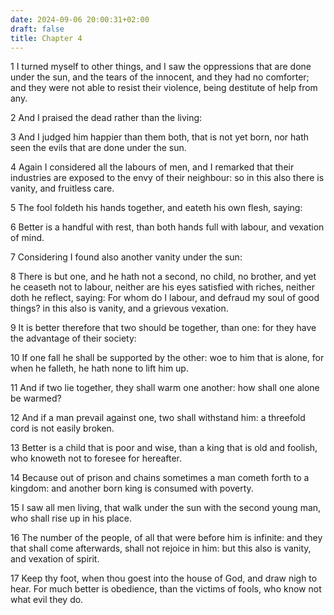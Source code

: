 ```yaml
---
date: 2024-09-06 20:00:31+02:00
draft: false
title: Chapter 4
---
```




1 I turned myself to other things, and I saw the oppressions that are done under the sun, and the tears of the innocent, and they had no comforter; and they were not able to resist their violence, being destitute of help from any.

2 And I praised the dead rather than the living:

3 And I judged him happier than them both, that is not yet born, nor hath seen the evils that are done under the sun.

4 Again I considered all the labours of men, and I remarked that their industries are exposed to the envy of their neighbour: so in this also there is vanity, and fruitless care.

5 The fool foldeth his hands together, and eateth his own flesh, saying:

6 Better is a handful with rest, than both hands full with labour, and vexation of mind.

7 Considering I found also another vanity under the sun:

8 There is but one, and he hath not a second, no child, no brother, and yet he ceaseth not to labour, neither are his eyes satisfied with riches, neither doth he reflect, saying: For whom do I labour, and defraud my soul of good things? in this also is vanity, and a grievous vexation.

9 It is better therefore that two should be together, than one: for they have the advantage of their society:

10 If one fall he shall be supported by the other: woe to him that is alone, for when he falleth, he hath none to lift him up.

11 And if two lie together, they shall warm one another: how shall one alone be warmed?

12 And if a man prevail against one, two shall withstand him: a threefold cord is not easily broken.

13 Better is a child that is poor and wise, than a king that is old and foolish, who knoweth not to foresee for hereafter.

14 Because out of prison and chains sometimes a man cometh forth to a kingdom: and another born king is consumed with poverty.

15 I saw all men living, that walk under the sun with the second young man, who shall rise up in his place.

16 The number of the people, of all that were before him is infinite: and they that shall come afterwards, shall not rejoice in him: but this also is vanity, and vexation of spirit.

17 Keep thy foot, when thou goest into the house of God, and draw nigh to hear. For much better is obedience, than the victims of fools, who know not what evil they do.

